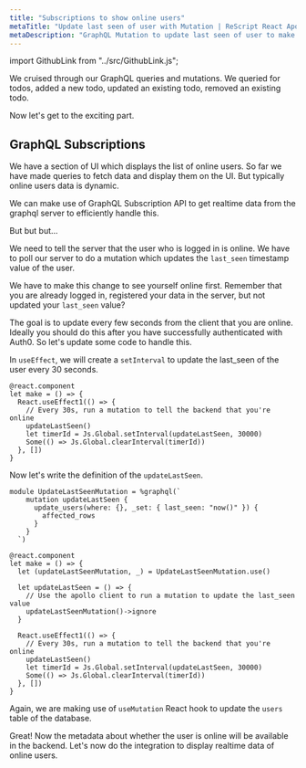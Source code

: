 ```yaml
---
title: "Subscriptions to show online users"
metaTitle: "Update last seen of user with Mutation | ReScript React Apollo GraphQL Tutorial"
metaDescription: "GraphQL Mutation to update last seen of user to make them available online. Use setInterval to trigger mutation every few seconds "
---
```


import GithubLink from "../src/GithubLink.js";

We cruised through our GraphQL queries and mutations. We queried for todos, added a new todo, updated an existing todo, removed an existing todo.

Now let's get to the exciting part.

## GraphQL Subscriptions

We have a section of UI which displays the list of online users. So far we have made queries to fetch data and display them on the UI. But typically online users data is dynamic.

We can make use of GraphQL Subscription API to get realtime data from the graphql server to efficiently handle this.

But but but...

We need to tell the server that the user who is logged in is online. We have to poll our server to do a mutation which updates the `last_seen` timestamp value of the user.

We have to make this change to see yourself online first. Remember that you are already logged in, registered your data in the server, but not updated your `last_seen` value?

The goal is to update every few seconds from the client that you are online. Ideally you should do this after you have successfully authenticated with Auth0. So let's update some code to handle this.

<GithubLink link="https://github.com/hasura/learn-graphql/blob/master/tutorials/frontend/rescript-react-apollo/app-final/src/components/OnlineUsers/OnlineUsersWrapper.res" text="src/components/OnlineUsers/OnlineUsersWrapper.res" />

In `useEffect`, we will create a `setInterval` to update the last_seen of the user every 30 seconds.

```reason
@react.component
let make = () => {
  React.useEffect1(() => {
    // Every 30s, run a mutation to tell the backend that you're online
    updateLastSeen()
    let timerId = Js.Global.setInterval(updateLastSeen, 30000)
    Some(() => Js.Global.clearInterval(timerId))
  }, [])
}
```

Now let's write the definition of the `updateLastSeen`.

```reason
module UpdateLastSeenMutation = %graphql(`
    mutation updateLastSeen {
      update_users(where: {}, _set: { last_seen: "now()" }) {
        affected_rows
      }
    }
  `)

@react.component
let make = () => {
  let (updateLastSeenMutation, _) = UpdateLastSeenMutation.use()

  let updateLastSeen = () => {
    // Use the apollo client to run a mutation to update the last_seen value
    updateLastSeenMutation()->ignore
  }

  React.useEffect1(() => {
    // Every 30s, run a mutation to tell the backend that you're online
    updateLastSeen()
    let timerId = Js.Global.setInterval(updateLastSeen, 30000)
    Some(() => Js.Global.clearInterval(timerId))
  }, [])
}
```

Again, we are making use of `useMutation` React hook to update the `users` table of the database.

Great! Now the metadata about whether the user is online will be available in the backend. Let's now do the integration to display realtime data of online users.
